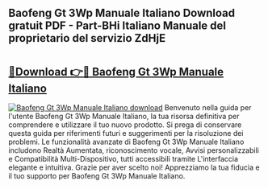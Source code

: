 ## Baofeng Gt 3Wp Manuale Italiano Download gratuit PDF - Part-BHi Italiano Manuale del proprietario del servizio ZdHjE

# <h2><a href="http://dfgrheb.blite.top/?on=Baofeng+Gt+3Wp+Manuale+Italiano">🔗Download 👉🔴 Baofeng Gt 3Wp Manuale Italiano</a></h2>

[![Baofeng Gt 3Wp Manuale Italiano download](https://i.imgur.com/lujVjoI.png)](http://dfgrheb.blite.top/?on=Baofeng+Gt+3Wp+Manuale+Italiano)
Benvenuto nella guida per l'utente Baofeng Gt 3Wp Manuale Italiano, la tua risorsa definitiva per comprendere e utilizzare il tuo nuovo prodotto. Si prega di conservare questa guida per riferimenti futuri e suggerimenti per la risoluzione dei problemi. Le funzionalità avanzate di Baofeng Gt 3Wp Manuale Italiano includono Realtà Aumentata, riconoscimento vocale, Avvisi personalizzabili e Compatibilità Multi-Dispositivo, tutti accessibili tramite L'interfaccia elegante e intuitiva. Grazie per aver scelto noi! Apprezziamo la tua fiducia e il tuo supporto per Baofeng Gt 3Wp Manuale Italiano.
